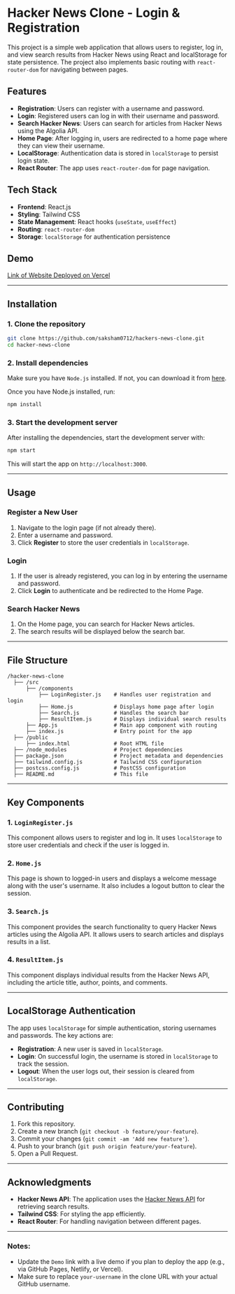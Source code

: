 
# Hacker News Clone - Login & Registration

This project is a simple web application that allows users to register, log in, and view search results from Hacker News using React and localStorage for state persistence. The project also implements basic routing with `react-router-dom` for navigating between pages.

## Features

- **Registration**: Users can register with a username and password.
- **Login**: Registered users can log in with their username and password.
- **Search Hacker News**: Users can search for articles from Hacker News using the Algolia API.
- **Home Page**: After logging in, users are redirected to a home page where they can view their username.
- **LocalStorage**: Authentication data is stored in `localStorage` to persist login state.
- **React Router**: The app uses `react-router-dom` for page navigation.

## Tech Stack

- **Frontend**: React.js
- **Styling**: Tailwind CSS
- **State Management**: React hooks (`useState`, `useEffect`)
- **Routing**: `react-router-dom`
- **Storage**: `localStorage` for authentication persistence

## Demo

[Link of Website Deployed on Vercel](https://hackers-news-clone.vercel.app/)

---

## Installation

### 1. Clone the repository

```bash
git clone https://github.com/saksham0712/hackers-news-clone.git
cd hacker-news-clone
```

### 2. Install dependencies

Make sure you have `Node.js` installed. If not, you can download it from [here](https://nodejs.org/).

Once you have Node.js installed, run:

```bash
npm install
```

### 3. Start the development server

After installing the dependencies, start the development server with:

```bash
npm start
```

This will start the app on `http://localhost:3000`.

---

## Usage

### Register a New User

1. Navigate to the login page (if not already there).
2. Enter a username and password.
3. Click **Register** to store the user credentials in `localStorage`.

### Login

1. If the user is already registered, you can log in by entering the username and password.
2. Click **Login** to authenticate and be redirected to the Home Page.

### Search Hacker News

1. On the Home page, you can search for Hacker News articles.
2. The search results will be displayed below the search bar.

---

## File Structure

```
/hacker-news-clone
  ├── /src
      ├── /components
          ├── LoginRegister.js    # Handles user registration and login
          ├── Home.js             # Displays home page after login
          ├── Search.js           # Handles the search bar
          ├── ResultItem.js       # Displays individual search results
      ├── App.js                  # Main app component with routing
      ├── index.js                # Entry point for the app
  ├── /public
      ├── index.html              # Root HTML file
  ├── /node_modules               # Project dependencies
  ├── package.json                # Project metadata and dependencies
  ├── tailwind.config.js          # Tailwind CSS configuration
  ├── postcss.config.js           # PostCSS configuration
  ├── README.md                   # This file
```

---

## Key Components

### 1. `LoginRegister.js`

This component allows users to register and log in. It uses `localStorage` to store user credentials and check if the user is logged in.

### 2. `Home.js`

This page is shown to logged-in users and displays a welcome message along with the user's username. It also includes a logout button to clear the session.

### 3. `Search.js`

This component provides the search functionality to query Hacker News articles using the Algolia API. It allows users to search articles and displays results in a list.

### 4. `ResultItem.js`

This component displays individual results from the Hacker News API, including the article title, author, points, and comments.

---

## LocalStorage Authentication

The app uses `localStorage` for simple authentication, storing usernames and passwords. The key actions are:

- **Registration**: A new user is saved in `localStorage`.
- **Login**: On successful login, the username is stored in `localStorage` to track the session.
- **Logout**: When the user logs out, their session is cleared from `localStorage`.

---

## Contributing

1. Fork this repository.
2. Create a new branch (`git checkout -b feature/your-feature`).
3. Commit your changes (`git commit -am 'Add new feature'`).
4. Push to your branch (`git push origin feature/your-feature`).
5. Open a Pull Request.


---

## Acknowledgments

- **Hacker News API**: The application uses the [Hacker News API](https://hn.algolia.com/api/v1/search) for retrieving search results.
- **Tailwind CSS**: For styling the app efficiently.
- **React Router**: For handling navigation between different pages.

---

### Notes:

- Update the `Demo` link with a live demo if you plan to deploy the app (e.g., via GitHub Pages, Netlify, or Vercel).
- Make sure to replace `your-username` in the clone URL with your actual GitHub username.

